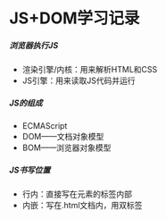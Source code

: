 # JS+DOM学习记录

#####  浏览器执行JS

- 渲染引擎/内核：用来解析HTML和CSS
- JS引擎：用来读取JS代码并运行

##### JS的组成

- ECMAScript
- DOM——文档对象模型
- BOM——浏览器对象模型

##### JS书写位置

- 行内：直接写在元素的标签内部
- 内嵌：写在.html文档内，用双标签<script>标签包起来
- 外部：写在.js文件里，用双标签<script>引入

##### JS的作用域和变量

- 概念
  - 一个名字的可用性的代码范围就是这个名字的作用域 
  - 作用域的使用提高了代码的逻辑性，减少命名冲突
- 作用域的分类
  - 全局作用域
    - 整个script标签
    - 一个.js文件

  - 局部作用域（又称函数作用域）
    - 函数内部

  - ES6之前没有块级作用域

- 变量的分类
  - 全局变量：在全局作用域下的变量
  - 局部变量：在局部作用域下的变量

- 作用域链
  - 根据内部函数可以访问外部函数的变量的机制，用**链式查找**的方式决定外部函数中的哪些变量可以被内部函数访问，就称为作用域链


##### 预解析

- JS 引擎在运行代码时分为两步：预解析和代码执行 
- 预解析：JS引擎会把.js里面所有的var和function提升到当前作用域的最前面
  - 变量提升：把所有的变量**声明**提升到当前作用域的最前面，**不提升赋值操作**
  - 函数提升：把所有的函数**声明**提升到当前作用域的最前面，**不调用函数**
- 代码执行：按照代码书写的顺序从上往下执行

##### 对象

- 概念：对象是一组无序的相关**属性和方法的集合**

- 创建和调用

  - 使用**字面量**创建对象

    - 用花括号{}，var obj = {键:值,};
    - 里面的属性或方法采用**键值对**的形式，中间用逗号隔开
    - 方法的冒号后面跟的是一个**匿名函数**

  - 使用new Object创建对象

    - var 对象名 = new Object(); 创建一个空对象
    - 追加属性：对象名.属性名 = 属性值
    - 追加方法：对象名.方法名 = function(形参){//方法体}

  - 构造函数创建对象

    - 构造函数就是把对象里面一些**相同的属性名和方法**抽象出来封装到函数里面

    - 语法格式：

      - ```javascript
        function 构造函数名(属性值的形参){
            this.属性名=属性值的形参;
            this.方法名=function(形参){
                //方法体
            }
        }
        ```

        

      - 构造函数名的首字母要大写

    - 调用构造函数创建对象：

      - ```javascript
        var 对象名 = new 构造函数名(属性值实参);
        ```

    - 构造函数不需要return就可以返回结果

    - new关键字执行过程

      - new一个空对象
      - 构造函数中的this指向刚才创建的新对象
      - 执行构造函数中的代码，给新对象添加属性和方法
      - 返回这个新对象

  - 调用对象

    - 调用对象的属性：**对象名.属性名**或**对象名['属性名']**
    - 调用对象的方法：**对象名.方法名()**，不要忘记添加小括号

##### 内置对象

- 概念：内置对象就是JS语言自带的一些对象，供开发者使用

- 常用的内置对象——建议查询MDN文档

  - Math对象，不是构造器

  - Date对象，是一个构造函数，必须new来调用

    - 格式化日期——建议查文档
    - 时间戳——1970年1月1日
      - H5中可以用Date.now()获取时间戳
      - 时间戳可以用于制作倒计时效果——把毫秒数转换成时分秒

  - Array对象，是一个构造函数

    - 创建数组

      - 用字面量创建
      - 用new Array()创建，里面填一个数字表示长度为多少的空数组

    - 检测是否为数组

      - 用 **待检测对象 instanceof Array**，返回bool
      - H5新增的方法：用 **Array.isArray(待检测对象)**，返回bool

    - 添加或删除数组中的元素

      - 添加
        - .push(待添加的元素)，在末尾添加元素，返回值是数组的**长度**，**原数组会发生变化**
        - .unshift(待添加的元素)，在前面添加元素，返回值是数组的**长度**，**原数组会发生变化**
      - 删除
        - .pop()，没有参数，删除**数组的最后一个元素**，返回值是**被删除的元素**，**原数组会发生变化**
        - .shift()，没有参数，删除**数组的第一个元素**，返回值是**被删除的元素**，**原数组会发生变化**

    - 数组排序

      - .reverse()，翻转数组

      - .sort()，数组排序（！有坑），如果要升序/降序则需要在里面插一个匿名函数，具体查文档

        ```javascript
        arr1.sort(function(a,b){
            return a-b;//升序
            return b-a;//降序
        });
        ```

    - 获取数组的索引号

      - .IndexOf(元素)，返回值是数组元素的索引号，只返回第一个满足条件的索引号，如果没有返回-1
      - .lastIndexOf(元素)，从后往前找

    - 数组转换成字符串

      - .toString()
      - join('分隔符')

    - 数组的其他操作——查文档吧

      - .concat()，连接两个或多个数组，不影响原数组
      - .slice()，数组截取
      - .spice()，连续删除元素

  - String对象

    - 是值类型（C#的String是引用类型，不要弄混了
      - **重新赋值的本质是开辟一个新地址存放**
      - 原有地址存放的值不会变
      - 大量对字符串重新赋值和拼接会造成**内存垃圾**
    - 查找某个字符的位置
      - .IndexOf(待查找字符, 起始位置)
      - .lastIndexOf(待查找字符, 末尾位置)
    - 根据位置返回字符
      - .charAt(index)，返回值是指定位置处的字符
      - .charCodeAt(index)，返回值是指定位置处字符的ASCII码
      - H5新增[index]，返回值是指定位置处的字符
    - 拼接和截断——查文档吧
      - .concat(str1, str2, str3...)，用+拼接更简单 
      - .substr(start, length)
      - .slice(start, end)
      - .substring(start, end)
    - 替换字符
      - .replace('被替换的字符', '替换的字符')，只会替换符合条件的第一个，可以利用while循环和IndexOf查找来实现全部替换
    - 把字符串转换为数组
      - .split('分隔符')
    - 大小写转换
      - .toUpperCase()
      - .toLowerCase()

##### 数据类型——和C#差不多

- 值类型：数据储存在栈中

  - string, number, boolean, undefined, null
  - 特殊：null是一个空object
- 引用类型：在栈中储存堆的**地址**，**在堆中存放数据**

  - Object, Array, Date
  - 需要通过关键字new来创建对象
  - 每次new一个新对象就会在堆中开辟新空间用于存放数据


##### DOM——文档对象模型

- 基本概念
  - 处理可扩展标记语言（HTML或XML）的标准编程**接口**
  - 通过这些接口可以改变网页的内容、结构和样式
- DOM树
  - 文档：一个页面就是一个文档
  - 元素：页面里面所有的标签都是元素，element
  - 节点：网页中所有的内容（标签/属性/文本/注释）
  - DOM把以上内容都看作是对象
- 获取元素的接口
  - 根据ID获取：document.getElemetById()，返回一个匹配到ID的element对象，没有则返回null
  - 根据标签名获取：
    - document.getElementsByTagName()，返回带有指定标签名的所有对象的**集合**，以**伪数组**的形式存储，得到的元素对象是动态的
    - element.getElementsByTagName()，获取某个**父元素**内部所有指定标签名的子元素，element是父元素，且必须是单个对象
  - 根据类名和选择器选择对象（H5新增）：
    - document.getElementsByClassName('类名')，根据类名返回元素对象集合
    - document.querySelecter('选择器')，根据指定选择器返回**第一个**元素对象
    - document.querySelectorAll('选择器')，根据指定选择器返回元素对象集合
- 获取body元素和html元素
  - 获取body元素：document.body
  - 获取html元素：document.documentElement
- 自定义属性
  - H5规定**自定义属性要以data-开头**
  - 获取/设置/删除属性的接口——主要用于自定义属性
    - element.getAttribute('属性')
    - element.dataset.属性名/element.dataset['属性名']，这是H5新增的方法
    - element.setAttribute('属性')
    - element.removeAttribute('属性')

- 修改元素内容：使用element.innerHTML和element.innerText接口
- 修改表单属性——典型的应用是密码的显示和隐藏（text和password的切换）
- 修改样式属性：
  - element.style： **行内样式操作**，权重比较高
  - element.className：**类名样式操作**，先把要修改的样式包裹在class里写在CSS中，再把class添加给要修改样式的元素
- 文档对象的innerHTML/innerText/outerHTML属性的区别
  - innerHTML：对象的标签内部包含的所有内容，包括其他的html标签，**保留空格和换行**
  - innerText：对象的标签内部包含的所有内容，不包括其他的html标签（仅文本），**去除空格和换行**
  - outerText：对象的标签内部包含的所有内容+对象的标签本身
- DOM事件与Event对象
  - 联系：当触发DOM中的某个事件时，会创建一个Event对象/事件对象
  - AnimationEvent
  - DragEvent
  - FocusEvent
  - InputEvent
  - KeyboardEvent
  - WheelEvent
- **DOM节点操作（*重点）**——主要操作**元素节点**
  - 节点的概念
    - nodeType：元素节点为1，属性节点为2，文本节点为3
    - nodeName：节点名称
    - nodeValue：节点的值
  - 父节点
    - node.parentNode，返回最近的父节点（亲爹）
  - 子节点
    - node.childNodes，返回子节点的集合（包含所有类型的节点），但是不提倡使用
    - **node.children（非标准）**，是一个只读属性，返回所有的子**元素节点**，推荐使用
    - node.firstChild，返回第一个子节点（包含所有类型的节点），不提倡使用
    - node.lastChild，返回最后一个子节点（包含所有类型的节点），不提倡使用
    - node.firstElementChild，返回第一个子元素节点，相当于node.children[0]
    - node.lastElementChild，返回最后一个子元素节点
  - 兄弟节点
    - node.nextSibling
    - node.previousSibling
    - node.nextElementSibing
    - node.previousElementSibling
- **创建+添加节点**
  - document.createElement('标签名')
  - node.appendChild(child)，node是父节点，append是**追加**元素
  - node.insertBefore(child, 指定元素)，把child插到指定元素之前
  - create和append配合使用才能在文档中创建节点
- **删除节点**
  - node.removeChild(child)，删除一个子节点

- **复制节点**
  - node.cloneNode()，node是被克隆的节点
  - node要和append配合使用
  - **若参数为空或者false，则是浅拷贝**，只复制节点本身，不复制里面的子节点（内容）
  - **若参数为true，则是深拷贝**，会复制节点本身以及里面的所有子节点

##### 事件

- 概述：事件是可以被JS侦测到的行为，可以理解为“触发——响应”机制。 
- 事件三要素
  - 事件源：事件被触发的对象，如button
  - 事件类型：如何触发事件，如onclick
  - 事件处理程序：通过一个匿名函数赋值的方式完成
- 执行事件的步骤
  - 获取事件源
  - 注册事件，如div.onclick
  - 添加事件处理程序，给上面一步赋值
- 注册/绑定事件的两种方式
  - 传统方式：以on开头的事件
    - 注册的事件有唯一性
    - 即同一个元素同一个事件只能注册一个处理函数，后面注册的函数会覆盖前面注册的函数
  - 方法监听方式：addEventListener()
    - 同一个元素同一个事件可以注册多个监听器，即function
    - eventTarget.addEventListner(eventType, listener[, useCapture])
      - type：事件类型字符串，不用带on
      - listener：事件处理函数，function
      - useCapture：可选参数，bool值默认为false表示冒泡阶段，true表示捕获阶段
  - 方法监听方式：attachEvent（H5之前）
- 删除事件（解绑）的方式
  - 传统方式：事件类型直接赋值为null，如div.onclick=null;
  - 方法监听方式：eventTarget.removeEventListener(eventType, listener)


##### DOM事件流

- 概念
  - 描述从页面中接收事件的**顺序**
  - 事件发生时会在元素节点之间按照特定顺序传播，这个传播过程即为事件流
- 阶段：捕获阶段/目标阶段/冒泡阶段
  - **JS只能执行捕获和冒泡其中一个阶段**
  - 只有addEventListener才能有捕获阶段（要设置useCapture参数为true）
  - 传统方式只能处于冒泡阶段
  - 有些事件没有冒泡：blur、focus、mouseenter、mouseleave

##### 事件对象

- 特点
  - **写在监听函数的小括号里**，当形参来看
  - 对象有了事件才会存在事件对象，**不需要传实参**
  - 事件对象是事件的一系列相关数据的集合
  - 事件对象可以自己命名，一般用e-开头
- 属性
  - target：返回**触发**该事件的对象，即谁注册了（而this返回**绑定**了该事件的对象）
  - type：返回事件类型
- 方法
  - eventTarget.preventDefault()：阻止默认事件，如链接跳转和表单提交
  - eventTarget.stopPropgation()：阻止事件冒泡

##### 事件委托——最大的好处是节约代码

- 原理：不给每个子节点设置事件监听器，而是设置在父结点上，然后**利用冒泡原理影响每一个子节点**

##### 常用键盘事件——建议查文档

- keydown——不区分字母大小写
- keypress——不能识别功能键，区分字母大小写
- keyup——不区分字母大小写
- 键盘事件对象的属性
  - key
  - keycode（ASCII码值）
